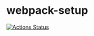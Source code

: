 # webpack-setup

[![Actions Status](https://github.com/ricardooow/webpack-setup/workflows/Node%20CI/badge.svg)](https://github.com/ricardooow/webpack-setup/actions)

